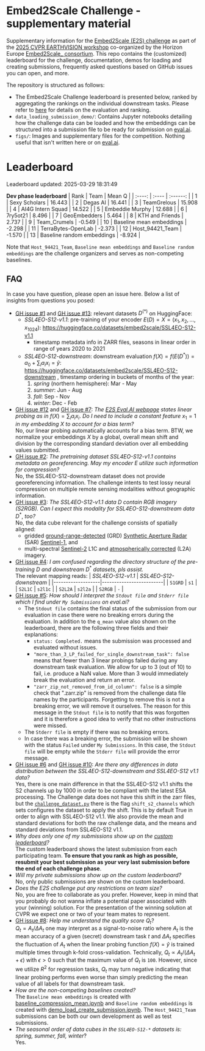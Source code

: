 # Embed2Scale Challenge - supplementary material
Supplementary information for the [Embed2Scale (E2S) challenge](https://eval.ai/web/challenges/challenge-page/2465) as part of the [2025 CVPR EARTHVISION workshop](https://www.grss-ieee.org/events/earthvision-2025) co-organized by the Horizon Europe [Embed2Scale_ consortium](https://embed2scale.eu). This repo contains the (customized) leaderboard for the challenge, documentation, demos for loading and creating submissions, frequently asked questions based on GitHub issues you can open, and more.

The repository is structured as follows:
- The Embed2Scale Challenge leaderboard is presented below, ranked by aggregating the rankings on the individual downstream tasks. Please refer to [here](https://eval.ai/web/challenges/challenge-page/2465/evaluation) for details on the evaluation and ranking.
- `data_loading_submission_demo/`: Contains Jupyter notebooks detailing how the challenge data can be loaded and how the embeddings can be structured into a submission file to be ready for submission on [eval.ai](https://eval.ai/web/challenges/challenge-page/2465/evaluation).
- `figs/`: Images and supplementary files for the competition. Nothing useful that isn't written here or on [eval.ai](https://eval.ai/web/challenges/challenge-page/2465/overview).

# Leaderboard
Leaderboard updated: 2025-03-29 18:31:49

__Dev phase leaderboard__
| Rank | Team | Mean Q |
| :----: | :---- | :------: |
| 1 | Sexy Scholars | 16.443 |
| 2 | Degas AI | 16.441 |
| 3 | TeamGrelous | 15.908 |
| 4 | AI4G Intern Squad | 14.522 |
| 5 | Embeddie Murphy | 12.688 |
| 6 | 7ry5ot21 | 8.496 |
| 7 | GeoEmbedders | 5.464 |
| 8 | KTH and Friends | 2.737 |
| 9 | Team\_Crumels | -0.549 |
| 10 | Baseline mean embeddings | -2.298 |
| 11 | TerraBytes\-OpenLab | -2.373 |
| 12 | Host\_94421\_Team | -1.570 |
| 13 | Baseline random embeddings | -8.924 |



Note that `Host_94421_Team`, `Baseline mean embeddings` and `Baseline random embeddings` are the challenge organizers and serves as non-competing baselines.

## FAQ

In case you have question, please open an issue here. Below a list of insights from questions you posed:

- [GH issue #1](https://github.com/DLR-MF-DAS/embed2scale-challenge-supplement/issues/1) and [GH issue #13](https://github.com/DLR-MF-DAS/embed2scale-challenge-supplement/issues/13): relevant datasets $D^{(\ast)}$ on HuggingFace:<br>
    * *SSL4EO-S12-v1.1*: pre-training of your encoder $E(D)=X=(x_1,x_2,\dots,x_{1024})$: https://huggingface.co/datasets/embed2scale/SSL4EO-S12-v1.1
      + timestamp metadata info in ZARR files, seasons in linear order in range of years 2020 to 2021
    * *SSL4EO-S12-downstream*: downstream evaluation $f(X)=f\left(E(D^\ast)\right)=a_0+\sum_ia_ix_i=\hat y$: https://huggingface.co/datasets/embed2scale/SSL4EO-S12-downstream , timestamp ordering in buckets of months of the year:
      1. *spring* (northern hemisphere): Mar - May
      2. *summer*: Jun - Aug
      3. *fall*: Sep - Nov
      4. *winter*: Dec - Feb
- [GH issue #12](https://github.com/DLR-MF-DAS/embed2scale-challenge-supplement/issues/12) and [GH issue #7](https://github.com/DLR-MF-DAS/embed2scale-challenge-supplement/issues/7):
  *The [E2S Eval.AI webpage](https://eval.ai/web/challenges/challenge-page/2465) states linear probing as in* $f(X)=\sum_ia_ix_i$. *Do I need to include a constant feature* $x_1=1$ *in my embedding* $X$ *to account for a bias term?*<br>
  No, our linear probing automatically accounts for a bias term. BTW, we normalize your embeddings $X$ by a global, overall mean shift and division by the corresponding standard deviation over all embedding values submitted.
- [GH issue #2](https://github.com/DLR-MF-DAS/embed2scale-challenge-supplement/issues/2):
  *The pretraining dataset SSL4EO-S12-v1.1 contains metadata on georeferencing. May my encoder* $E$ *utilize such information for compression?*<br>
  No, the SSL4EO-S12-downstream dataset does not provide georeferencing information. The challenge intents to test lossy neural compression on multiple remote sensing modalities without geographic information.
- [GH issue #3](https://github.com/DLR-MF-DAS/embed2scale-challenge-supplement/issues/3):
  *The SSL4EO-S12-v1.1 data* $D$ *contain RGB imagery (S2RGB). Can I expect this modality for SSL4EO-S12-downstream data* $D^\ast$, *too?* <br>
  No, the data cube relevant for the challenge consists of spatially aligned:
  * gridded [ground-range-detected](https://sentiwiki.copernicus.eu/web/s1-processing#S1Processing-GroundRangeDetected(GRD)S1-Processing-Ground-Range-Detected) (GRD) [Synthetic Aperture Radar](https://en.wikipedia.org/wiki/Sentinel-1) (SAR) [Sentinel-1](https://en.wikipedia.org/wiki/Sentinel-1), and
  * multi-spectral [Sentinel-2](https://en.wikipedia.org/wiki/Sentinel-2) L1C and [atmospherically corrected](https://gis.stackexchange.com/questions/385975/should-i-always-choose-sentinel-2-atmospheric-corrected-imagery) (L2A)
imagery.
- [GH issue #4](https://github.com/DLR-MF-DAS/embed2scale-challenge-supplement/issues/4): *I am confused regarding the directory structure of the pre-training* $D$ *and downstream* $D^\ast$ *datasets, pls assist.*<br>
  The relevant mapping reads:
  | *SSL4EO-S12-v1.1* | *SSL4EO-S12-downstream* |
  |-------------------|-------------------------|
  | `S1GRD`           | `s1`                    |
  | `S2L1C`           | `s2l1c`                 |
  | `S2L2A`           | `s2l2a`                 |
  | `S2RGB`           | `-`                     |
- [GH issue #5](https://github.com/DLR-MF-DAS/embed2scale-challenge-supplement/issues/5): *How should I interpret the `Stdout file` and `Stderr file` which I find under `My Submissions` on eval.ai?*<br>
    * The `Stdout file` contains the final status of the submission from our evaluation in case there were no breaking errors during the evaluation. In addition to the `q_mean` value also shown on the leaderboard, there are the following three fields and their explanations:<br>
        + `status: Completed.` means the submission was processed and evaluated without issues.
        + `"more_than_3_LP_failed_for_single_downstream_task": false` means that fewer than 3 linear probings failed during any downstream task evaluation. We allow for up to 3 (out of 10) to fail, i.e. produce a NaN value. More than 3 would immediately break the evaluation and return an error.
        + `"zarr_zip_not_removed_from_id_column": false` is a simple check that ".zarr.zip" is removed from the challenge data file names by the participants. Forgetting to remove this is not a breaking error, we will remove it ourselves. The reason for this message in the `Stdout file` is to notify that this was forgotten and it is therefore a good idea to verify that no other instructions were missed.
    * The `Stderr file` is empty if there was no breaking errors.
    * In case there was a breaking error, the submission will be shown with the status `Failed` under `My Submissions`. In this case, the `Stdout file` will be empty while the `Stderr file` will provide the error message.
- [GH issue #6](https://github.com/DLR-MF-DAS/embed2scale-challenge-supplement/issues/6) and [GH issue #10](https://github.com/DLR-MF-DAS/embed2scale-challenge-supplement/issues/10): *Are there any differences in data distribution between the SSL4EO-S12-downstream and SSL4EO-S12 v1.1 data?*<br>
Yes, there is one main difference in that the SSL4EO-S12 v1.1 shifts the S2 channels up by 1000 in order to be compliant with the latest ESA processing. The Challenge data does not have this shift in the zarr files, but the [`challenge_dataset.py`](https://github.com/DLR-MF-DAS/embed2scale-challenge-supplement/blob/main/data_loading_submission_demo/challenge_dataset.py) there is the flag `shift_s2_channels` which sets configures the dataset to apply the shift. This is by default True in order to align with SSL4EO-S12 v1.1. We also provide the mean and standard deviations for both the raw challenge data, and the means and standard deviations from SSL4EO-S12 v1.1.
- *Why does only one of my submissions show up on the [custom leaderboard](https://github.com/DLR-MF-DAS/embed2scale-challenge-supplement#leaderboard)?*<br>
The custom leaderboard shows the latest submission from each participating team. __To ensure that you rank as high as possible, resubmit your best submission as your very last submission before the end of each challenge phase__.
- *Will my private submissions show up on the custom leaderboard?*<br>
No, only public submissions are shown on the custom leaderboard.
- *Does the E2S challenge put any restrictions on team size?* <br>
No, you are free to collaborate as you prefer. However, keep in mind that you probably do not wanna inflate a potential paper associated with your (winning) solution. For the presentation of the winning solution at CVPR we expect one or two of your team mates to represent.
- [GH issue #8](https://github.com/DLR-MF-DAS/embed2scale-challenge-supplement/issues/8): *Help me understand the quality score* $Q_t$?<br>
$Q_t=A_t/\Delta A_t$ one may interpret as a signal-to-noise ratio where $A_t$ is the mean accuracy of a given (secret) downstream task $t$ and $\Delta A_t$ specifies the fluctuation of $A_t$ when the linear probing function $f(X)=\hat y$ is trained multiple times through k-fold cross-validation. Technically, $Q_t\propto A_t/(\Delta A_t+\epsilon)$ with $\epsilon>0$ such that the maximum value of $Q_t$ is `100`. However, since we utilize $R^2$ for regression tasks, $Q_t$ may turn negative indicating that linear probing performs even worse than simply predicting the mean value of all labels for that downstream task.
- *How are the non-competing baselines created?*<br>
The `Baseline mean embeddings` is created with [baseline_compression_mean.ipynb](https://github.com/DLR-MF-DAS/embed2scale-challenge-supplement/blob/main/data_loading_submission_demo/baseline_compression_mean.ipynb) and `Baseline random embeddings` is created with [demo_load_create_submission.ipynb](https://github.com/DLR-MF-DAS/embed2scale-challenge-supplement/blob/main/data_loading_submission_demo/demo_load_create_submission.ipynb). The `Host_94421_Team` submissions can be both our own development as well as test submissions.
- *The seasonal order of data cubes in the `SSL4EO-S12-*` datasets is: spring, summer, fall, winter*?<br> Yes.
